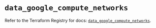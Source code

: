 # `data_google_compute_networks`

Refer to the Terraform Registry for docs: [`data_google_compute_networks`](https://registry.terraform.io/providers/hashicorp/google/6.36.1/docs/data-sources/compute_networks).
